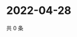 # 2022-04-28

共 0 条

<!-- BEGIN WEIBO -->
<!-- 最后更新时间 Thu Apr 28 2022 03:10:57 GMT+0800 (China Standard Time) -->

<!-- END WEIBO -->
